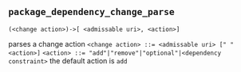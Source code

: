 ## <a name="package_dependency_change_parse"></a> `package_dependency_change_parse`

 `(<change action>)->[ <admissable uri>, <action>]`

 parses a change action `<change action> ::= <admissable uri> [" " <action>]`
 `<action> ::= "add"|"remove"|"optional"|<dependency constraint>`
 the default action is `add`




